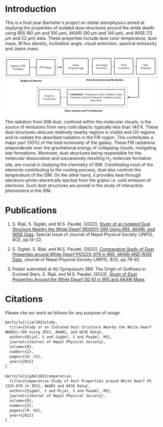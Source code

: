 # Introduction
This is a final year Bachelor's project on stellar astrophysics aimed at studying the properties of isolated dust structures around the white dwafs using IRIS (60 μm and 100 μm), AKARI (90 μm and 140 μm), and WISE (12 μm and 22 μm) data. These properties include dust color temperature, dust mass, IR flux density, inclination angle, visual extinction, spectral emissivity and Jeans mass. 

![methodology](/Figures/Methodology.jpg)

The radiation from ISM dust, confined within the molecular clouds, is the source of emissions from very cold objects: typically less than 140 K. These dust
structures obscure relatively nearby regions in visible and UV regions and re-radiate the absorbed radiation in the FIR region. This contributes a major part (30%) of the total luminosity of the galaxy. These FIR radiations preponderate over the gravitational energy of collapsing clouds, instigating star formations. Moreover, dust structures being responsible for the molecular dissociation and successively resulting H<sub>2</sub> molecule formation site, are crucial in studying the chemistry of ISM. Constituting most of the elements contributing to the cooling process, dust also controls the temperature of the ISM. On the other hand, it provides heat through electrons-photo-electrically ejected from the grains i.e. cold emission of electrons. Such dust structures are pivotal in the study of interaction phenomena in the ISM.


# Publications
1. S. Rijal, S. Sigdel, and M.S. Paudel, (2022), [Study of an Isolated Dust Structure Nearby the White Dwarf WD0011-399 Using IRIS, AKARI, and WISE Data](https://doi.org/10.3126/jnphyssoc.v8i2.50140), Special Issue of Journal of Nepal Physical Society (JNPS), 8(2), pp.14–22. 

2. S. Sigdel, S. Rijal, and M.S. Paudel, (2022), [Comparative Study of Dust Properties around White Dwarf PG1225-079 in IRIS, AKARI AND WISE Data](https://doi.org/10.3126/jnphyssoc.v8i3.50750), Journal of Nepal Physical Society (JNPS), 8(3), pp.79–92.

3. Poster submitted at AU Symposium 366: The Origin of Outflows in Evolved Stars.  S. Rijal, and M.S. Paudel, (2022), [Study of Dust Properties Around the White Dwarf GD 61 in IRIS and AKARI Maps](https://zenodo.org/records/5700824)

# Citations
Please cite our work as follows for any purpose of usage.
```
@article{rijal2022study,
  title={Study of an Isolated Dust Structure Nearby the White Dwarf WD0011-399 Using IRIS, AKARI, and WISE Data},
  author={Rijal, S and Sigdel, S and Paudel, MS},
  journal={Journal of Nepal Physical Society},
  volume={8},
  number={2},
  pages={14--22},
  year={2022}
}

@article{sigdel2022comparative,
  title={Comparative Study of Dust Properties around White Dwarf PG 1225-079 in IRIS, AKARI and WISE Data},
  author={Sigdel, S and Rijal, S and Paudel, MS},
  journal={Journal of Nepal Physical Society},
  volume={8},
  number={3},
  pages={79--92},
  year={2022}
}
```
